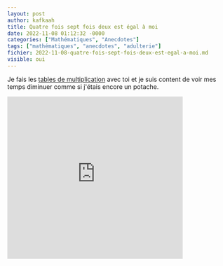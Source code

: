 ```yaml
---
layout: post
author: kafkaah
title: Quatre fois sept fois deux est égal à moi
date: 2022-11-08 01:12:32 -0000
categories: ["Mathématiques", "Anecdotes"]
tags: ["mathématiques", "anecdotes", "adulterie"]
fichier: 2022-11-08-quatre-fois-sept-fois-deux-est-egal-a-moi.md
visible: oui
---
```


Je fais les [tables de multiplication](https://replit.com/@kafkaaah/Multiplication) avec toi et je suis content de voir mes temps diminuer comme si j'étais encore un potache.

<iframe width="400" height="371" seamless frameborder="0" scrolling="yes" src="https://docs.google.com/spreadsheets/d/e/2PACX-1vQHFuuGSCJr0--ftccCW3tR4xzlFfmlfQ7TjycKIOMpd1GzTdCIlXlJH8RLhZs_pSVBbU62PBZY0jsc/pubchart?oid=1940590074&amp;format=interactive"></iframe>
